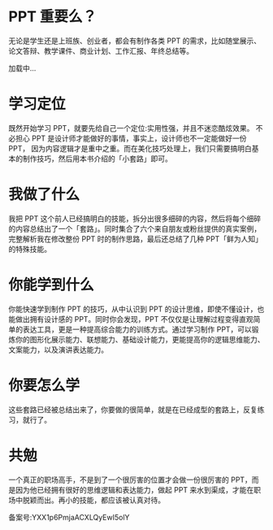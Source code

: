 # PPT 重要么？

无论是学生还是上班族、创业者，都会有制作各类 PPT 的需求，比如随堂展示、论文答辩、教学课件、商业计划、工作汇报、年终总结等。

加载中...

#   

# 学习定位

既然开始学习 PPT，就要先给自己一个定位:实用性强，并且不迷恋酷炫效果。 不必担心 PPT 是设计师才能做好的事情，事实上，设计师也不一定能做好一份 PPT， 因为内容逻辑才是重中之重。而在美化技巧处理上，我们只需要搞明白基本的制作技巧，然后用本书介绍的「小套路」即可。

# 我做了什么

我把 PPT 这个前人已经搞明白的技能，拆分出很多细碎的内容，然后将每个细碎的内容总结出了一个「套路」。同时集合了六个来自朋友或粉丝提供的真实案例， 完整解析我在修改整份 PPT 时的制作思路，最后还总结了几种 PPT「鲜为人知」的特殊技能。

# 你能学到什么

你能快速学到制作 PPT 的技巧，从中认识到 PPT 的设计思维，即使不懂设计，也能做出拥有设计感的 PPT。同时你会发现，PPT 不仅仅是让理解过程变得直观简单的表达工具，更是一种提高综合能力的训练方式。通过学习制作 PPT，可以锻炼你的图形化展示能力、联想能力、基础设计能力，更能提高你的逻辑思维能力、文案能力，以及演讲表达能力。

# 你要怎么学

这些套路已经被总结出来了，你要做的很简单，就是在已经成型的套路上，反复练习，就行了。

# 共勉

一个真正的职场高手，不是到了一个很厉害的位置才会做一份很厉害的 PPT，而是因为他已经拥有很好的思维逻辑和表达能力，做起 PPT 来水到渠成，才能在职场中脱颖而出。再小的技能，都应该被认真对待。

  

备案号:YXX1p6PmjaACXLQyEwI5olY